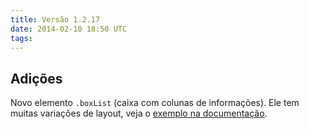```yaml
---
title: Versão 1.2.17
date: 2014-02-10 18:50 UTC
tags:
---
```


## Adições
Novo elemento <code>.boxList</code> (caixa com colunas de informações). Ele tem muitas variações de layout, veja o [exemplo na documentação](http://locaweb.github.io/locawebstyle/v1/manual/componentes/boxes-com-colunas).